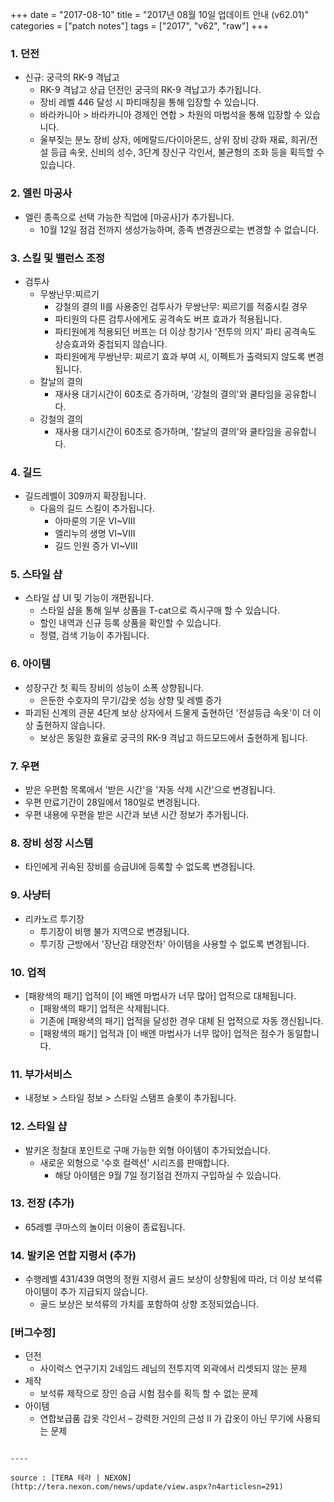 +++
date = "2017-08-10"
title = "2017년 08월 10일 업데이트 안내 (v62.01)"
categories = ["patch notes"]
tags = ["2017", "v62", "raw"]
+++

### 1. 던전
- 신규: 궁극의 RK-9 격납고
  - RK-9 격납고 상급 던전인 궁극의 RK-9 격납고가 추가됩니다.
  - 장비 레벨 446 달성 시 파티매칭을 통해 입장할 수 있습니다.
  - 바라카니아 > 바라카니아 경제인 연합 > 차원의 마법석을 통해 입장할 수 있습니다.
  - 울부짖는 분노 장비 상자, 에메랄드/다이아몬드, 상위 장비 강화 재료, 희귀/전설 등급 속옷, 신비의 성수, 3단계 장신구 각인서, 불균형의 조화 등을 획득할 수 있습니다.

### 2. 엘린 마공사
- 엘린 종족으로 선택 가능한 직업에 [마공사]가 추가됩니다.
  - 10월 12일 점검 전까지 생성가능하며, 종족 변경권으로는 변경할 수 없습니다.

### 3. 스킬 및 밸런스 조정
- 검투사
  - 무쌍난무:찌르기
    - 강철의 결의 II를 사용중인 검투사가 무쌍난무: 찌르기를 적중시킬 경우
    - 파티원의 다른 검투사에게도 공격속도 버프 효과가 적용됩니다.
    - 파티원에게 적용되던 버프는 더 이상 창기사 '전투의 의지' 파티 공격속도 상승효과와 중첩되지 않습니다.
    - 파티원에게 무쌍난무: 찌르기 효과 부여 시, 이펙트가 출력되지 않도록 변경됩니다.
  - 칼날의 결의
    - 재사용 대기시간이 60초로 증가하며, '강철의 결의'와 쿨타임을 공유합니다.
  - 강철의 결의
    - 재사용 대기시간이 60초로 증가하며, '칼날의 결의'와 쿨타임을 공유합니다.

### 4. 길드
- 길드레벨이 309까지 확장됩니다.
  - 다음의 길드 스킬이 추가됩니다.
    - 아마룬의 기운 VI~VIII
    - 엘리누의 생명 VI~VIII
    - 길드 인원 증가 VI~VIII

### 5. 스타일 샵
- 스타일 샵 UI 및 기능이 개편됩니다.
  - 스타일 샵을 통해 일부 상품을 T-cat으로 즉시구매 할 수 있습니다.
  - 할인 내역과 신규 등록 상품을 확인할 수 있습니다.
  - 정렬, 검색 기능이 추가됩니다.

### 6. 아이템
- 성장구간 첫 획득 장비의 성능이 소폭 상향됩니다.
  - 은둔한 수호자의 무기/갑옷 성능 상향 및 레벨 증가
- 파괴된 신계의 관문 4단계 보상 상자에서 드물게 출현하던 '전설등급 속옷'이 더 이상 출현하지 않습니다.
  - 보상은 동일한 효율로 궁극의 RK-9 격납고 하드모드에서 출현하게 됩니다.

### 7. 우편
- 받은 우편함 목록에서 '받은 시간'을 '자동 삭제 시간'으로 변경됩니다.
- 우편 만료기간이 28일에서 180일로 변경됩니다. 
- 우편 내용에 우편을 받은 시간과 보낸 시간 정보가 추가됩니다.

### 8. 장비 성장 시스템
- 타인에게 귀속된 장비를 승급UI에 등록할 수 없도록 변경됩니다.

### 9. 사냥터
- 리카노르 투기장
  - 투기장이 비행 불가 지역으로 변경됩니다.
  - 투기장 근방에서 '장난감 태양전차' 아이템을 사용할 수 없도록 변경됩니다.

### 10. 업적
- [패왕색의 패기] 업적이 [이 배엔 마법사가 너무 많아] 업적으로 대체됩니다.
  - [패왕색의 패기] 업적은 삭제됩니다.
  - 기존에 [패왕색의 패기] 업적을 달성한 경우 대체 된 업적으로 자동 갱신됩니다.
  - [패왕색의 패기] 업적과 [이 배엔 마법사가 너무 많아] 업적은 점수가 동일합니다.

### 11. 부가서비스
- 내정보 > 스타일 정보 > 스타일 스탬프 슬롯이 추가됩니다.

### 12. 스타일 샵
- 발키온 정찰대 포인트로 구매 가능한 외형 아이템이 추가되었습니다.
  - 새로운 외형으로 '수호 컬렉션' 시리즈를 판매합니다.
    - 해당 아이템은 9월 7일 정기점검 전까지 구입하실 수 있습니다.

### 13. 전장 (추가)
- 65레벨 쿠마스의 놀이터 이용이 종료됩니다. 

### 14. 발키온 연합 지령서 (추가)
- 수행레벨 431/439 여명의 정원 지령서 골드 보상이 상향됨에 따라, 더 이상 보석류 아이템이 추가 지급되지 않습니다.
  - 골드 보상은 보석류의 가치를 포함하여 상향 조정되었습니다.

### [버그수정]
- 던전
  - 사이럭스 연구기지 2네임드 레님의 전투지역 외곽에서 리셋되지 않는 문제
- 제작
  - 보석류 제작으로 장인 승급 시험 점수를 획득 할 수 없는 문제
- 아이템
  - 연합보급품 갑옷 각인서 – 강력한 거인의 근성 II 가 갑옷이 아닌 무기에 사용되는 문제
```

----

source : [TERA 테라 | NEXON](http://tera.nexon.com/news/update/view.aspx?n4articlesn=291)